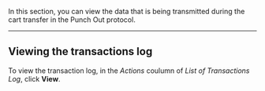 In this section, you can view the data that is being transmitted during the cart transfer in the Punch Out protocol.

---
## Viewing the transactions log
To view the transaction log, in the *Actions* coulumn of *List of Transactions Log*, click **View**.

